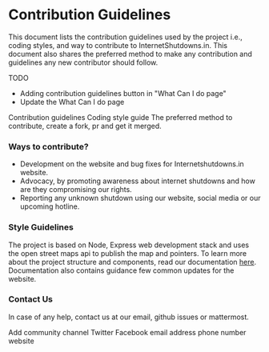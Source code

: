 Contribution Guidelines
=======================

This document lists the contribution guidelines used by the project i.e., coding styles, and way to contribute to InternetShutdowns.in. This document also shares the preferred method to make any contribution and guidelines any new contributor should follow.

TODO
* Adding contribution guidelines button in "What Can I do page"
* Update the What Can I do page

Contribution guidelines
 Coding style guide
 The preferred method to contribute, create a fork, pr and get it merged.



### Ways to contribute?
* Development on the website and bug fixes for Internetshutdowns.in website.
* Advocacy, by promoting awareness about internet shutdowns and how are they compromising our rights.
* Reporting any unknown shutdown using our website, social media or our upcoming hotline.

### Style Guidelines
The project is based on Node, Express web development stack and uses the open street maps api to publish the map and pointers. To learn more about the project structure and components, read our documentation [here](./Documentation/documentation). Documentation also contains guidance few common updates for the website.


### Contact Us
In case of any help, contact us at our email, github issues or mattermost.

Add community channel
Twitter
Facebook
email
address
phone number
website
